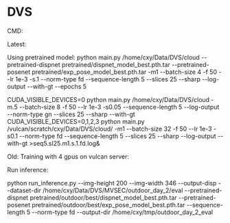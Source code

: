# DVS

CMD:

Latest:  

Using pretrained model:
python main.py /home/cxy/Data/DVS/cloud --pretrained-dispnet pretrained/dispnet_model_best.pth.tar --pretrained-posenet pretrained/exp_pose_model_best.pth.tar -m1 --batch-size 4 -f 50 --lr 1e-3  -s.1 --norm-type fd --sequence-length 5 --slices 25 --sharp --log-output --with-gt --epochs 5


CUDA_VISIBLE_DEVICES=0 python main.py  /home/cxy/Data/DVS/cloud -m.5 --batch-size 8 -f 50 --lr 1e-3  -s0.05  --sequence-length 5  --log-output --norm-type gn --slices 25 --sharp --with-gt  
CUDA_VISIBLE_DEVICES=0,1,2,3 python main.py  /vulcan/scratch/cxy/Data/DVS/cloud/ -m1 --batch-size 32 -f 50 --lr 1e-3  -s0.1 --norm-type fd --sequence-length 5 --slices 25 --sharp --log-output --with-gt  >seq5.sl25.m1.s.1.fd.log&  


Old:
Training with 4 gpus on vulcan server:

Run inference:

python run_inference.py --img-height 200 --img-width 346 --output-disp --dataset-dir /home/cxy/Data/DVS/MVSEC/outdoor_day_2/eval --pretrained-dispnet pretrained/outdoor/best/dispnet_model_best.pth.tar --pretrained-posenet pretrained/outdoor/best/exp_pose_model_best.pth.tar  --sequence-length 5 --norm-type fd --output-dir /home/cxy/tmp/outdoor_day_2_eval
